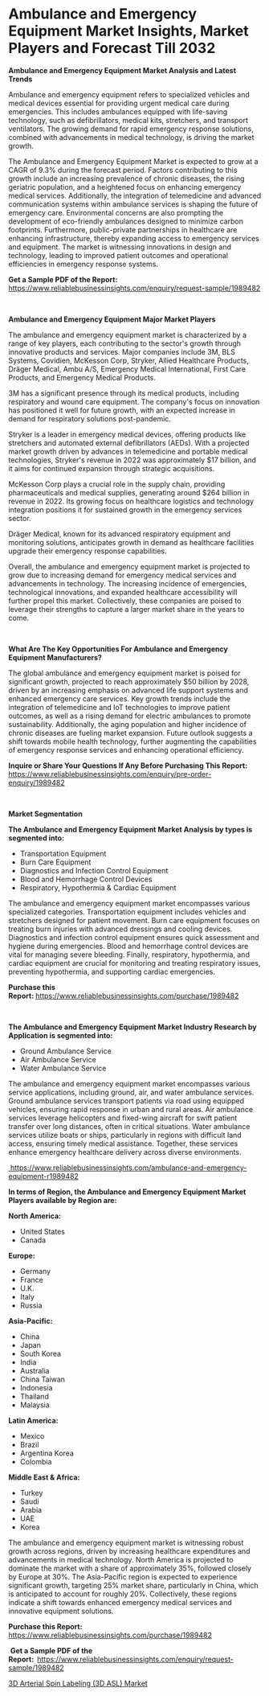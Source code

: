 <p><h1>Ambulance and Emergency Equipment Market Insights, Market Players and Forecast Till 2032</h1></p><p><strong>Ambulance and Emergency Equipment Market Analysis and Latest Trends</strong></p>
<p><p>Ambulance and emergency equipment refers to specialized vehicles and medical devices essential for providing urgent medical care during emergencies. This includes ambulances equipped with life-saving technology, such as defibrillators, medical kits, stretchers, and transport ventilators. The growing demand for rapid emergency response solutions, combined with advancements in medical technology, is driving the market growth.</p><p>The Ambulance and Emergency Equipment Market is expected to grow at a CAGR of 9.3% during the forecast period. Factors contributing to this growth include an increasing prevalence of chronic diseases, the rising geriatric population, and a heightened focus on enhancing emergency medical services. Additionally, the integration of telemedicine and advanced communication systems within ambulance services is shaping the future of emergency care. Environmental concerns are also prompting the development of eco-friendly ambulances designed to minimize carbon footprints. Furthermore, public-private partnerships in healthcare are enhancing infrastructure, thereby expanding access to emergency services and equipment. The market is witnessing innovations in design and technology, leading to improved patient outcomes and operational efficiencies in emergency response systems.</p></p>
<p><strong>Get a Sample PDF of the Report:&nbsp;</strong> <a href="https://www.reliablebusinessinsights.com/enquiry/request-sample/1989482?utm_campaign=2242&utm_medium=2&utm_source=Github&utm_content=ia&utm_term=05032025&utm_id=ambulance-and-emergency-equipment">https://www.reliablebusinessinsights.com/enquiry/request-sample/1989482</a></p>
<p>&nbsp;</p>
<p><strong>Ambulance and Emergency Equipment Major Market Players</strong></p>
<p><p>The ambulance and emergency equipment market is characterized by a range of key players, each contributing to the sector's growth through innovative products and services. Major companies include 3M, BLS Systems, Covidien, McKesson Corp, Stryker, Allied Healthcare Products, Dräger Medical, Ambu A/S, Emergency Medical International, First Care Products, and Emergency Medical Products.</p><p>3M has a significant presence through its medical products, including respiratory and wound care equipment. The company's focus on innovation has positioned it well for future growth, with an expected increase in demand for respiratory solutions post-pandemic.</p><p>Stryker is a leader in emergency medical devices, offering products like stretchers and automated external defibrillators (AEDs). With a projected market growth driven by advances in telemedicine and portable medical technologies, Stryker's revenue in 2022 was approximately $17 billion, and it aims for continued expansion through strategic acquisitions.</p><p>McKesson Corp plays a crucial role in the supply chain, providing pharmaceuticals and medical supplies, generating around $264 billion in revenue in 2022. Its growing focus on healthcare logistics and technology integration positions it for sustained growth in the emergency services sector.</p><p>Dräger Medical, known for its advanced respiratory equipment and monitoring solutions, anticipates growth in demand as healthcare facilities upgrade their emergency response capabilities.</p><p>Overall, the ambulance and emergency equipment market is projected to grow due to increasing demand for emergency medical services and advancements in technology. The increasing incidence of emergencies, technological innovations, and expanded healthcare accessibility will further propel this market. Collectively, these companies are poised to leverage their strengths to capture a larger market share in the years to come.</p></p>
<p>&nbsp;</p>
<p><strong>What Are The Key Opportunities For Ambulance and Emergency Equipment Manufacturers?</strong></p>
<p><p>The global ambulance and emergency equipment market is poised for significant growth, projected to reach approximately $50 billion by 2028, driven by an increasing emphasis on advanced life support systems and enhanced emergency care services. Key growth trends include the integration of telemedicine and IoT technologies to improve patient outcomes, as well as a rising demand for electric ambulances to promote sustainability. Additionally, the aging population and higher incidence of chronic diseases are fueling market expansion. Future outlook suggests a shift towards mobile health technology, further augmenting the capabilities of emergency response services and enhancing operational efficiency.</p></p>
<p><strong>Inquire or Share Your Questions If Any Before Purchasing This Report:</strong> <a href="https://www.reliablebusinessinsights.com/enquiry/pre-order-enquiry/1989482?utm_campaign=2242&utm_medium=2&utm_source=Github&utm_content=ia&utm_term=05032025&utm_id=ambulance-and-emergency-equipment">https://www.reliablebusinessinsights.com/enquiry/pre-order-enquiry/1989482</a></p>
<p>&nbsp;</p>
<p><strong>Market Segmentation</strong></p>
<p><strong>The Ambulance and Emergency Equipment Market Analysis by types is segmented into:</strong></p>
<p><ul><li>Transportation Equipment</li><li>Burn Care Equipment</li><li>Diagnostics and Infection Control Equipment</li><li>Blood and Hemorrhage Control Devices</li><li>Respiratory, Hypothermia & Cardiac Equipment</li></ul></p>
<p><p>The ambulance and emergency equipment market encompasses various specialized categories. Transportation equipment includes vehicles and stretchers designed for patient movement. Burn care equipment focuses on treating burn injuries with advanced dressings and cooling devices. Diagnostics and infection control equipment ensures quick assessment and hygiene during emergencies. Blood and hemorrhage control devices are vital for managing severe bleeding. Finally, respiratory, hypothermia, and cardiac equipment are crucial for monitoring and treating respiratory issues, preventing hypothermia, and supporting cardiac emergencies.</p></p>
<p><strong>Purchase this Report:&nbsp;</strong><a href="https://www.reliablebusinessinsights.com/purchase/1989482?utm_campaign=2242&utm_medium=2&utm_source=Github&utm_content=ia&utm_term=05032025&utm_id=ambulance-and-emergency-equipment">https://www.reliablebusinessinsights.com/purchase/1989482</a></p>
<p>&nbsp;</p>
<p><strong>The Ambulance and Emergency Equipment Market Industry Research by Application is segmented into:</strong></p>
<p><ul><li>Ground Ambulance Service</li><li>Air Ambulance Service</li><li>Water Ambulance Service</li></ul></p>
<p><p>The ambulance and emergency equipment market encompasses various service applications, including ground, air, and water ambulance services. Ground ambulance services transport patients via road using equipped vehicles, ensuring rapid response in urban and rural areas. Air ambulance services leverage helicopters and fixed-wing aircraft for swift patient transfer over long distances, often in critical situations. Water ambulance services utilize boats or ships, particularly in regions with difficult land access, ensuring timely medical assistance. Together, these services enhance emergency healthcare delivery across diverse environments.</p></p>
<p><a href="https://www.reliablebusinessinsights.com/ambulance-and-emergency-equipment-r1989482?utm_campaign=2242&utm_medium=2&utm_source=Github&utm_content=ia&utm_term=05032025&utm_id=ambulance-and-emergency-equipment">&nbsp;https://www.reliablebusinessinsights.com/ambulance-and-emergency-equipment-r1989482</a></p>
<p><strong>In terms of Region, the Ambulance and Emergency Equipment Market Players available by Region are:</strong></p>
<p>
    <p> <strong> North America: </strong>
        <ul>
            <li>United States</li>
            <li>Canada</li>
        </ul>
        </p> 
    <p> <strong> Europe: </strong>
        <ul>
            <li>Germany</li>
            <li>France</li>
            <li>U.K.</li>
            <li>Italy</li>
            <li>Russia</li>
        </ul>
        </p> 
    <p> <strong> Asia-Pacific: </strong>
        <ul>
            <li>China</li>
            <li>Japan</li>
            <li>South Korea</li>
            <li>India</li>
            <li>Australia</li>
            <li>China Taiwan</li>
            <li>Indonesia</li>
            <li>Thailand</li>
            <li>Malaysia</li>
        </ul>
        </p> 
    <p> <strong> Latin America: </strong>
        <ul>
            <li>Mexico</li>
            <li>Brazil</li>
            <li>Argentina Korea</li>
            <li>Colombia</li>
        </ul>
        </p> 
    <p> <strong> Middle East & Africa: </strong>
        <ul>
            <li>Turkey</li>
            <li>Saudi</li>
            <li>Arabia</li>
            <li>UAE</li>
            <li>Korea</li>
        </ul>
    </p>
    </p>
<p><p>The ambulance and emergency equipment market is witnessing robust growth across regions, driven by increasing healthcare expenditures and advancements in medical technology. North America is projected to dominate the market with a share of approximately 35%, followed closely by Europe at 30%. The Asia-Pacific region is expected to experience significant growth, targeting 25% market share, particularly in China, which is anticipated to account for roughly 20%. Collectively, these regions indicate a shift towards enhanced emergency medical services and innovative equipment solutions.</p></p>
<p><strong>Purchase this Report: </strong><a href="https://www.reliablebusinessinsights.com/purchase/1989482?utm_campaign=2242&utm_medium=2&utm_source=Github&utm_content=ia&utm_term=05032025&utm_id=ambulance-and-emergency-equipment">https://www.reliablebusinessinsights.com/purchase/1989482</a></p>
<p>&nbsp;<strong>Get a Sample PDF of the Report:&nbsp;&nbsp;</strong><a href="https://www.reliablebusinessinsights.com/enquiry/request-sample/1989482?utm_campaign=2242&utm_medium=2&utm_source=Github&utm_content=ia&utm_term=05032025&utm_id=ambulance-and-emergency-equipment">https://www.reliablebusinessinsights.com/enquiry/request-sample/1989482</a></p>
<p><strong></strong></p>
<p><p><a href="https://github.com/MariaWashington76/Market-Research-Report-List-1/blob/main/3d-arterial-spin-labeling-3d-asl-market.md?utm_campaign=2242&utm_medium=2&utm_source=Github&utm_content=ia&utm_term=05032025&utm_id=ambulance-and-emergency-equipment">3D Arterial Spin Labeling (3D ASL) Market</a></p></p>